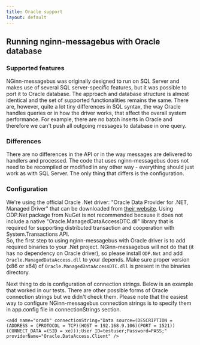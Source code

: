 ```yaml
---
title: Oracle support
layout: default
---
```

## Running nginn-messagebus with Oracle database

### Supported features

NGinn-messagebus was originally designed to run on SQL Server and makes use of several SQL server-specific features, but it was possible to port it to Oracle database. 
The approach and database structure is almost identical and the set of supported functionalities remains the same. There are, however, quite a lot tiny differences in SQL syntax, the way Oracle handles queries or in how the driver works,
that affect the overall system performance. For example, there are no batch inserts in Oracle and therefore we can't push all outgoing messages to database in one query. 


### Differences

There are no differences in the API or in the way messages are delivered to handlers and processed. 
The code that uses nginn-messagebus does not need to be recompiled or modified in any other way - everything should just work as with SQL Server. The only thing that differs is the configuration.

### Configuration

We're using the official Oracle .Net driver: "Oracle Data Provider for .NET, Managed Driver" that can be downloaded from <a href="http://www.oracle.com/technetwork/topics/dotnet/index-085163.html">their website</a>. 
Using ODP.Net package from NuGet is not recommended because it does not include a native "Oracle.ManagedDataAccessDTC.dll" library that is required for supporting distributed transaction and cooperation with System.Transactions API. <br/>
So, the first step to using nginn-messagebus with Oracle driver is to add required binaries to your .Net project. NGinn-messagebus will not do that (it has no dependency on Oracle driver), 
so please install `ODP.Net` and add `Oracle.ManagedDataAccess.dll` to your depends. Make sure proper version (x86 or x64) of `Oracle.ManagedDataAccessDTC.dll` is present in the binaries directory.

Next thing to do is configuration of connection strings. Below is an example that worked in our tests. There are other possible forms of Oracle connection strings but we didn't check them. 
Please note that the easiest way to configure NGinn-messagebus connection strings is to specify them in app.config file in connectionStrings section.

```
<add name="oradb" connectionString="Data source=(DESCRIPTION = (ADDRESS = (PROTOCOL = TCP)(HOST = 192.168.9.106)(PORT = 1521))(CONNECT_DATA =(SID = xe)));User ID=testuser;Password=PASS;" providerName="Oracle.DataAccess.Client" />
```

